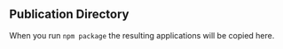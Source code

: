 ## Publication Directory

When you run `npm package` the resulting applications will be copied here.
